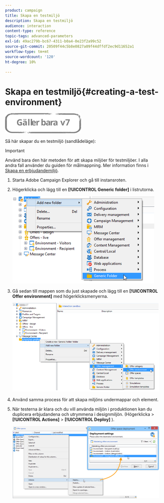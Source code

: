 ```yaml
---
product: campaign
title: Skapa en testmiljö
description: Skapa en testmiljö
audience: interaction
content-type: reference
topic-tags: advanced-parameters
exl-id: 49ac279b-bc67-4311-b0a4-0e23f2a99c52
source-git-commit: 20509f44c5b8e0827a09f44dffdf2ec9d11652a1
workflow-type: tm+mt
source-wordcount: '120'
ht-degree: 10%

---
```


# Skapa en testmiljö{#creating-a-test-environment}

![](../../assets/v7-only.svg)

Så här skapar du en testmiljö (sandlådeläge):

>[!IMPORTANT]
>
>Använd bara den här metoden för att skapa miljöer för testmiljöer. I alla andra fall använder du guiden för målmappning. Mer information finns i [Skapa en erbjudandemiljö](../../interaction/using/live-design-environments.md#creating-an-offer-environment).

1. Starta Adobe Campaign Explorer och gå till instansroten.
1. Högerklicka och lägg till en **[!UICONTROL Generic folder]** i listrutorna.

   ![](assets/offer_env_creation_001.png)

1. Gå sedan till mappen som du just skapade och lägg till en **[!UICONTROL Offer environment]** med högerklicksmenyerna.

   ![](assets/offer_env_creation_001bis.png)

1. Använd samma process för att skapa miljöns undermappar och element.
1. När testerna är klara och du vill använda miljön i produktionen kan du duplicera erbjudandena och utrymmena i designmiljön. (Högerklicka > **[!UICONTROL Actions]** > **[!UICONTROL Deploy]** ).

   ![](assets/migration_interaction_5.png)
